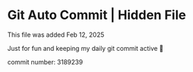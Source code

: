 # Git Auto Commit | Hidden File

This file was added Feb 12, 2025

Just for fun and keeping my daily git commit active 🤪

commit number: 3189239
